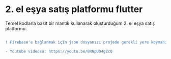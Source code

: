 # 2. el eşya satış platformu flutter

Temel kodlarla basit bir mantık kullanarak oluşturduğum 2. el eşya satış platformu.

```diff

! Firebase'e bağlanmak için json dosyanızı projede gerekli yere koymanız gerekmektedir

- Youtube videosu: https://youtu.be/8RNpUO4gZcQ
```




